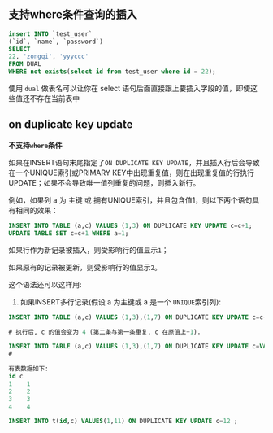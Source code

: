 ## 支持where条件查询的插入

```sql
insert INTO `test_user` 
(`id`, `name`, `password`)
SELECT 
22, 'zongqi', 'yyyccc'
FROM DUAL
WHERE not exists(select id from test_user where id = 22);
```

使用 `dual` 做表名可以让你在 select 语句后面直接跟上要插入字段的值，即使这些值还不存在当前表中



## on duplicate key update

**不支持`where`条件**

 如果在INSERT语句末尾指定了`ON DUPLICATE KEY UPDATE`，并且插入行后会导致在一个UNIQUE索引或PRIMARY KEY中出现重复值，则在出现重复值的行执行UPDATE；如果不会导致唯一值列重复的问题，则插入新行。

例如，如果列 a 为 主键 或 拥有UNIQUE索引，并且包含值1，则以下两个语句具有相同的效果： 

```sql
INSERT INTO TABLE (a,c) VALUES (1,3) ON DUPLICATE KEY UPDATE c=c+1;
UPDATE TABLE SET c=c+1 WHERE a=1;
```

如果行作为新记录被插入，则受影响行的值显示`1`；

如果原有的记录被更新，则受影响行的值显示`2`。 



这个语法还可以这样用: 

1. 如果INSERT多行记录(假设 a 为主键或 a 是一个 `UNIQUE`索引列): 

```sql
INSERT INTO TABLE (a,c) VALUES (1,3),(1,7) ON DUPLICATE KEY UPDATE c=c+1;

# 执行后, c 的值会变为 4 (第二条与第一条重复, c 在原值上+1). 
```

```sql
INSERT INTO TABLE (a,c) VALUES (1,3),(1,7) ON DUPLICATE KEY UPDATE c=VALUES(c);
# 
```



```sql
有表数据如下:
id c
1	 1
2	 2
3	 3
4	 4
```

```sql
INSERT INTO t(id,c) VALUES(1,11) ON DUPLICATE KEY UPDATE c=12 ;

```





